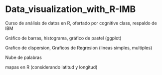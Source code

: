 # Data_visualization_with_R-IMB
Curso de análisis de datos en R, ofertado por cognitive class, respaldo de IBM

Gráfico de barras, histograma, gráfico de pastel (ggplot)

Grafico de dispersion, Graficos de Regresion (lineas simples, multiples)

Nube de palabras

mapas en R (considerando latitud y longitud)
